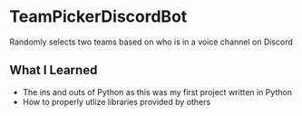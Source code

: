 # TeamPickerDiscordBot
Randomly selects two teams based on who is in a voice channel on Discord

## What I Learned
- The ins and outs of Python as this was my first project written in Python
- How to properly utlize libraries provided by others
